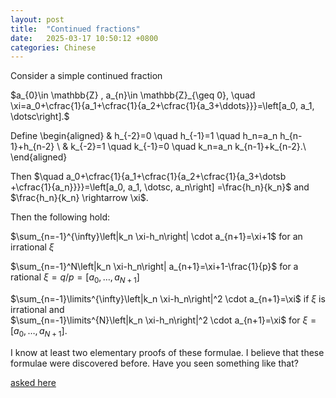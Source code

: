 ```yaml
---
layout: post
title:  "Continued fractions"
date:   2025-03-17 10:50:12 +0800
categories: Chinese
---
```



Consider a simple continued fraction

$a_{0}\in \mathbb{Z} , a_{n}\in \mathbb{Z}_{\geq 0}, 
\quad \xi=a_0+\cfrac{1}{a_1+\cfrac{1}{a_2+\cfrac{1}{a_3+\ddots}}}=\left[a_0, a_1, \dotsc\right].$

Define
\begin{aligned}
& h_{-2}=0 \quad h_{-1}=1 \quad h_n=a_n h_{n-1}+h_{n-2} \\
& k_{-2}=1 \quad k_{-1}=0 \quad k_n=a_n k_{n-1}+k_{n-2}.\\
\end{aligned}



Then $\quad a_0+\cfrac{1}{a_1+\cfrac{1}{a_2+\cfrac{1}{a_3+\dotsb +\cfrac{1}{a_n}}}}=\left[a_0, a_1, \dotsc, a_n\right] =\frac{h_n}{k_n}$ and $\frac{h_n}{k_n} \rightarrow \xi$.

Then the following hold:

$\sum_{n=-1}^{\infty}\left|k_n \xi-h_n\right| \cdot a_{n+1}=\xi+1$ 
for an irrational $\xi$

$\sum_{n=-1}^N\left|k_n \xi-h_n\right| a_{n+1}=\xi+1-\frac{1}{p}$ 
for a rational $\xi=q/p=[a_0,\dots,a_{N+1}]$

$\sum_{n=-1}\limits^{\infty}\left|k_n \xi-h_n\right|^2 \cdot a_{n+1}=\xi$ 
if $\xi$ is irrational and  
$\sum_{n=-1}\limits^{N}\left|k_n \xi-h_n\right|^2 \cdot a_{n+1}=\xi$ 
for $\xi=[a_0,\dots,a_{N+1}]$.
   
I know at least two elementary proofs of these formulae. 
I believe that these formulae were discovered before. 
Have you seen something like that?

[asked here](https://mathoverflow.net/questions/489340/new-summation-formulae-for-continued-fractions-reference-request?noredirect=1#comment1276530_489340)
